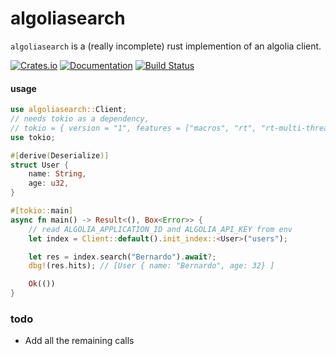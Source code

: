 # algoliasearch

`algoliasearch` is a (really incomplete) rust implemention of an algolia client.

[![Crates.io](https://img.shields.io/crates/v/algoliasearch.svg)](https://crates.io/crates/algoliasearch)
[![Documentation](https://docs.rs/algoliasearch/badge.svg)](https://docs.rs/algoliasearch)
[![Build Status](https://dev.azure.com/nicompte/algoliasearch-rs/_apis/build/status/nicompte.algoliasearch-rs?branchName=master)](https://dev.azure.com/nicompte/algoliasearch-rs/_build/latest?definitionId=1&branchName=master)

#### usage

```rust
use algoliasearch::Client;
// needs tokio as a dependency,
// tokio = { version = "1", features = ["macros", "rt", "rt-multi-thread"] }
use tokio;

#[derive(Deserialize)]
struct User {
    name: String,
    age: u32,
}

#[tokio::main]
async fn main() -> Result<(), Box<Error>> {
    // read ALGOLIA_APPLICATION_ID and ALGOLIA_API_KEY from env
    let index = Client::default().init_index::<User>("users");

    let res = index.search("Bernardo").await?;
    dbg!(res.hits); // [User { name: "Bernardo", age: 32} ]

    Ok(())
}
```

### todo

- Add all the remaining calls
